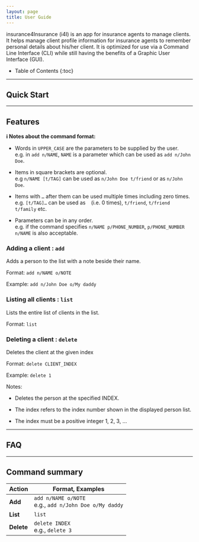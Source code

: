 ```yaml
---
layout: page
title: User Guide
---
```


insurance4Insurance (i4I) is an app for insurance agents to manage clients. It helps manage client profile information for insurance agents to remember personal details about his/her client. It is optimized for use via a Command Line Interface (CLI) while still having the benefits of a Graphic User Interface (GUI). 

* Table of Contents
{:toc}

--------------------------------------------------------------------------------------------------------------------

## Quick Start

--------------------------------------------------------------------------------------------------------------------
## Features

<div markdown="block" class="alert alert-info">

**:information_source: Notes about the command format:**<br>

* Words in `UPPER_CASE` are the parameters to be supplied by the user.<br>
  e.g. in `add n/NAME`, `NAME` is a parameter which can be used as `add n/John Doe`.

* Items in square brackets are optional.<br>
  e.g `n/NAME [t/TAG]` can be used as `n/John Doe t/friend` or as `n/John Doe`.

* Items with `…`​ after them can be used multiple times including zero times.<br>
  e.g. `[t/TAG]…​` can be used as ` ` (i.e. 0 times), `t/friend`, `t/friend t/family` etc.

* Parameters can be in any order.<br>
  e.g. if the command specifies `n/NAME p/PHONE_NUMBER`, `p/PHONE_NUMBER n/NAME` is also acceptable.

</div>

### Adding a client : `add`

Adds a person to the list with a note beside their name. 

Format: `add n/NAME o/NOTE`

Example: `add n/John Doe o/My daddy`

### Listing all clients : `list`

Lists the entire list of clients in the list.

Format: `list`

### Deleting a client : `delete`

Deletes the client at the given index

Format: `delete CLIENT_INDEX`

Example: `delete 1`

Notes: 

* Deletes the person at the specified INDEX.

* The index refers to the index number shown in the displayed person list.

* The index must be a positive integer 1, 2, 3, …​


--------------------------------------------------------------------------------------------------------------------

## FAQ

--------------------------------------------------------------------------------------------------------------------

## Command summary

Action | Format, Examples
--------|------------------
**Add** | `add n/NAME o/NOTE` <br> e.g., `add n/John Doe o/My daddy`
**List** | `list`
**Delete** | `delete INDEX`<br> e.g., `delete 3`
